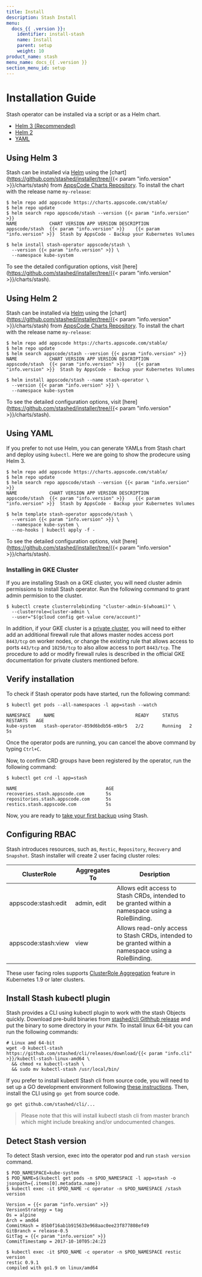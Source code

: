 ```yaml
---
title: Install
description: Stash Install
menu:
  docs_{{ .version }}:
    identifier: install-stash
    name: Install
    parent: setup
    weight: 10
product_name: stash
menu_name: docs_{{ .version }}
section_menu_id: setup
---
```


# Installation Guide

Stash operator can be installed via a script or as a Helm chart.

<ul class="nav nav-tabs" id="installerTab" role="tablist">
  <li class="nav-item">
    <a class="nav-link active" id="helm3-tab" data-toggle="tab" href="#helm3" role="tab" aria-controls="helm3" aria-selected="true">Helm 3 (Recommended)</a>
  </li>
  <li class="nav-item">
    <a class="nav-link" id="helm2-tab" data-toggle="tab" href="#helm2" role="tab" aria-controls="helm2" aria-selected="false">Helm 2</a>
  </li>
  <li class="nav-item">
    <a class="nav-link" id="script-tab" data-toggle="tab" href="#script" role="tab" aria-controls="script" aria-selected="false">YAML</a>
  </li>
</ul>
<div class="tab-content" id="installerTabContent">
  <div class="tab-pane fade show active" id="helm3" role="tabpanel" aria-labelledby="helm3-tab">

## Using Helm 3

Stash can be installed via [Helm](https://helm.sh/) using the [chart](https://github.com/stashed/installer/tree/{{< param "info.version" >}}/charts/stash) from [AppsCode Charts Repository](https://github.com/appscode/charts). To install the chart with the release name `my-release`:

```console
$ helm repo add appscode https://charts.appscode.com/stable/
$ helm repo update
$ helm search repo appscode/stash --version {{< param "info.version" >}}
NAME            CHART VERSION APP VERSION DESCRIPTION
appscode/stash  {{< param "info.version" >}}    {{< param "info.version" >}}  Stash by AppsCode - Backup your Kubernetes Volumes

$ helm install stash-operator appscode/stash \
  --version {{< param "info.version" >}} \
  --namespace kube-system
```

To see the detailed configuration options, visit [here](https://github.com/stashed/installer/tree/{{< param "info.version" >}}/charts/stash).

</div>
<div class="tab-pane fade" id="helm2" role="tabpanel" aria-labelledby="helm2-tab">

## Using Helm 2

Stash can be installed via [Helm](https://helm.sh/) using the [chart](https://github.com/stashed/installer/tree/{{< param "info.version" >}}/charts/stash) from [AppsCode Charts Repository](https://github.com/appscode/charts). To install the chart with the release name `my-release`:

```console
$ helm repo add appscode https://charts.appscode.com/stable/
$ helm repo update
$ helm search appscode/stash --version {{< param "info.version" >}}
NAME            CHART VERSION APP VERSION DESCRIPTION
appscode/stash  {{< param "info.version" >}}    {{< param "info.version" >}}  Stash by AppsCode - Backup your Kubernetes Volumes

$ helm install appscode/stash --name stash-operator \
  --version {{< param "info.version" >}} \
  --namespace kube-system
```

To see the detailed configuration options, visit [here](https://github.com/stashed/installer/tree/{{< param "info.version" >}}/charts/stash).

</div>
<div class="tab-pane fade" id="script" role="tabpanel" aria-labelledby="script-tab">

## Using YAML

If you prefer to not use Helm, you can generate YAMLs from Stash chart and deploy using `kubectl`. Here we are going to show the prodecure using Helm 3.

```console
$ helm repo add appscode https://charts.appscode.com/stable/
$ helm repo update
$ helm search repo appscode/stash --version {{< param "info.version" >}}
NAME            CHART VERSION APP VERSION DESCRIPTION
appscode/stash  {{< param "info.version" >}}    {{< param "info.version" >}}  Stash by AppsCode - Backup your Kubernetes Volumes

$ helm template stash-operator appscode/stash \
  --version {{< param "info.version" >}} \
  --namespace kube-system \
  --no-hooks | kubectl apply -f -
```

To see the detailed configuration options, visit [here](https://github.com/stashed/installer/tree/{{< param "info.version" >}}/charts/stash).

</div>
</div>

### Installing in GKE Cluster

If you are installing Stash on a GKE cluster, you will need cluster admin permissions to install Stash operator. Run the following command to grant admin permision to the cluster.

```console
$ kubectl create clusterrolebinding "cluster-admin-$(whoami)" \
  --clusterrole=cluster-admin \
  --user="$(gcloud config get-value core/account)"
```

In addition, if your GKE cluster is a [private cluster](https://cloud.google.com/kubernetes-engine/docs/how-to/private-clusters), you will need to either add an additional firewall rule that allows master nodes access port `8443/tcp` on worker nodes, or change the existing rule that allows access to ports `443/tcp` and `10250/tcp` to also allow access to port `8443/tcp`. The procedure to add or modify firewall rules is described in the official GKE documentation for private clusters mentioned before.

## Verify installation
To check if Stash operator pods have started, run the following command:
```console
$ kubectl get pods --all-namespaces -l app=stash --watch

NAMESPACE     NAME                              READY     STATUS    RESTARTS   AGE
kube-system   stash-operator-859d6bdb56-m9br5   2/2       Running   2          5s
```

Once the operator pods are running, you can cancel the above command by typing `Ctrl+C`.

Now, to confirm CRD groups have been registered by the operator, run the following command:
```console
$ kubectl get crd -l app=stash

NAME                                 AGE
recoveries.stash.appscode.com        5s
repositories.stash.appscode.com      5s
restics.stash.appscode.com           5s
```

Now, you are ready to [take your first backup](/docs/guides/latest/README.md) using Stash.


## Configuring RBAC
Stash introduces resources, such as, `Restic`, `Repository`, `Recovery` and `Snapshot`. Stash installer will create 2 user facing cluster roles:

| ClusterRole         | Aggregates To | Desription                                                                                            |
| ------------------- | ------------- | ----------------------------------------------------------------------------------------------------- |
| appscode:stash:edit | admin, edit   | Allows edit access to Stash CRDs, intended to be granted within a namespace using a RoleBinding.      |
| appscode:stash:view | view          | Allows read-only access to Stash CRDs, intended to be granted within a namespace using a RoleBinding. |

These user facing roles supports [ClusterRole Aggregation](https://kubernetes.io/docs/admin/authorization/rbac/#aggregated-clusterroles) feature in Kubernetes 1.9 or later clusters.

## Install Stash kubectl plugin

Stash provides a CLI using kubectl plugin to work with the stash Objects quickly. Download pre-build binaries from [stashed/cli Githhub release]() and put the binary to some directory in your `PATH`. To install linux 64-bit you can run the following commands:

```console
# Linux amd 64-bit
wget -O kubectl-stash https://github.com/stashed/cli/releases/download/{{< param "info.cli" >}}/kubectl-stash-linux-amd64 \
  && chmod +x kubectl-stash \
  && sudo mv kubectl-stash /usr/local/bin/
```

If you prefer to install kubectl Stash cli from source code, you will need to set up a GO development environment following [these instructions](https://golang.org/doc/code.html). Then, install the CLI using `go get` from source code.

```console
go get github.com/stashed/cli/...
```

>Please note that this will install kubectl stash cli from master branch which might include breaking and/or undocumented changes.

## Detect Stash version

To detect Stash version, exec into the operator pod and run `stash version` command.

```console
$ POD_NAMESPACE=kube-system
$ POD_NAME=$(kubectl get pods -n $POD_NAMESPACE -l app=stash -o jsonpath={.items[0].metadata.name})
$ kubectl exec -it $POD_NAME -c operator -n $POD_NAMESPACE /stash version

Version = {{< param "info.version" >}}
VersionStrategy = tag
Os = alpine
Arch = amd64
CommitHash = 85b0f16ab1b915633e968aac0ee23f877808ef49
GitBranch = release-0.5
GitTag = {{< param "info.version" >}}
CommitTimestamp = 2017-10-10T05:24:23

$ kubectl exec -it $POD_NAME -c operator -n $POD_NAMESPACE restic version
restic 0.9.1
compiled with go1.9 on linux/amd64
```
